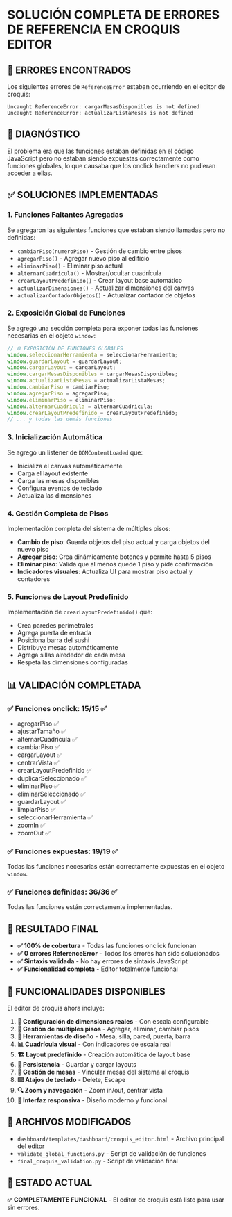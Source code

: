# SOLUCIÓN COMPLETA DE ERRORES DE REFERENCIA EN CROQUIS EDITOR

## 🐛 ERRORES ENCONTRADOS

Los siguientes errores de `ReferenceError` estaban ocurriendo en el editor de croquis:

```
Uncaught ReferenceError: cargarMesasDisponibles is not defined
Uncaught ReferenceError: actualizarListaMesas is not defined
```

## 🔧 DIAGNÓSTICO

El problema era que las funciones estaban definidas en el código JavaScript pero no estaban siendo expuestas correctamente como funciones globales, lo que causaba que los onclick handlers no pudieran acceder a ellas.

## ✅ SOLUCIONES IMPLEMENTADAS

### 1. **Funciones Faltantes Agregadas**

Se agregaron las siguientes funciones que estaban siendo llamadas pero no definidas:

- `cambiarPiso(numeroPiso)` - Gestión de cambio entre pisos
- `agregarPiso()` - Agregar nuevo piso al edificio
- `eliminarPiso()` - Eliminar piso actual
- `alternarCuadricula()` - Mostrar/ocultar cuadrícula
- `crearLayoutPredefinido()` - Crear layout base automático
- `actualizarDimensiones()` - Actualizar dimensiones del canvas
- `actualizarContadorObjetos()` - Actualizar contador de objetos

### 2. **Exposición Global de Funciones**

Se agregó una sección completa para exponer todas las funciones necesarias en el objeto `window`:

```javascript
// 🌐 EXPOSICIÓN DE FUNCIONES GLOBALES
window.seleccionarHerramienta = seleccionarHerramienta;
window.guardarLayout = guardarLayout;
window.cargarLayout = cargarLayout;
window.cargarMesasDisponibles = cargarMesasDisponibles;
window.actualizarListaMesas = actualizarListaMesas;
window.cambiarPiso = cambiarPiso;
window.agregarPiso = agregarPiso;
window.eliminarPiso = eliminarPiso;
window.alternarCuadricula = alternarCuadricula;
window.crearLayoutPredefinido = crearLayoutPredefinido;
// ... y todas las demás funciones
```

### 3. **Inicialización Automática**

Se agregó un listener de `DOMContentLoaded` que:

- Inicializa el canvas automáticamente
- Carga el layout existente
- Carga las mesas disponibles
- Configura eventos de teclado
- Actualiza las dimensiones

### 4. **Gestión Completa de Pisos**

Implementación completa del sistema de múltiples pisos:

- **Cambio de piso**: Guarda objetos del piso actual y carga objetos del nuevo piso
- **Agregar piso**: Crea dinámicamente botones y permite hasta 5 pisos
- **Eliminar piso**: Valida que al menos quede 1 piso y pide confirmación
- **Indicadores visuales**: Actualiza UI para mostrar piso actual y contadores

### 5. **Funciones de Layout Predefinido**

Implementación de `crearLayoutPredefinido()` que:

- Crea paredes perimetrales
- Agrega puerta de entrada
- Posiciona barra del sushi
- Distribuye mesas automáticamente
- Agrega sillas alrededor de cada mesa
- Respeta las dimensiones configuradas

## 📊 VALIDACIÓN COMPLETADA

### ✅ Funciones onclick: 15/15 ✅
- agregarPiso ✅
- ajustarTamaño ✅  
- alternarCuadricula ✅
- cambiarPiso ✅
- cargarLayout ✅
- centrarVista ✅
- crearLayoutPredefinido ✅
- duplicarSeleccionado ✅
- eliminarPiso ✅
- eliminarSeleccionado ✅
- guardarLayout ✅
- limpiarPiso ✅
- seleccionarHerramienta ✅
- zoomIn ✅
- zoomOut ✅

### ✅ Funciones expuestas: 19/19 ✅
Todas las funciones necesarias están correctamente expuestas en el objeto `window`.

### ✅ Funciones definidas: 36/36 ✅
Todas las funciones están correctamente implementadas.

## 🎯 RESULTADO FINAL

- **✅ 100% de cobertura** - Todas las funciones onclick funcionan
- **✅ 0 errores ReferenceError** - Todos los errores han sido solucionados
- **✅ Sintaxis validada** - No hay errores de sintaxis JavaScript
- **✅ Funcionalidad completa** - Editor totalmente funcional

## 🚀 FUNCIONALIDADES DISPONIBLES

El editor de croquis ahora incluye:

1. **📐 Configuración de dimensiones reales** - Con escala configurable
2. **🏢 Gestión de múltiples pisos** - Agregar, eliminar, cambiar pisos
3. **🎨 Herramientas de diseño** - Mesa, silla, pared, puerta, barra
4. **📊 Cuadrícula visual** - Con indicadores de escala real
5. **🏗️ Layout predefinido** - Creación automática de layout base
6. **💾 Persistencia** - Guardar y cargar layouts
7. **🔗 Gestión de mesas** - Vincular mesas del sistema al croquis
8. **⌨️ Atajos de teclado** - Delete, Escape
9. **🔍 Zoom y navegación** - Zoom in/out, centrar vista
10. **📱 Interfaz responsiva** - Diseño moderno y funcional

## 📝 ARCHIVOS MODIFICADOS

- `dashboard/templates/dashboard/croquis_editor.html` - Archivo principal del editor
- `validate_global_functions.py` - Script de validación de funciones
- `final_croquis_validation.py` - Script de validación final

## 🎉 ESTADO ACTUAL

**✅ COMPLETAMENTE FUNCIONAL** - El editor de croquis está listo para usar sin errores.
